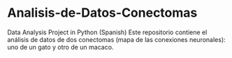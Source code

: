 # Analisis-de-Datos-Conectomas
Data Analysis Project in Python 
(Spanish)
Este repositorio contiene el análisis de datos de dos conectomas (mapa de las conexiones neuronales): uno de un gato y otro de un macaco.
